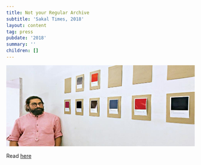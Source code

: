 ```yaml
---
title: Not your Regular Archive
subtitle: 'Sakal Times, 2018'
layout: content
tag: press
pubdate: '2018'
summary: ''
children: []
---
```

![](/assets/img/sakal-times.jpg)

Read [here](http://www.sakaltimes.com/art-culture/not-your-regular-archive-11900)
